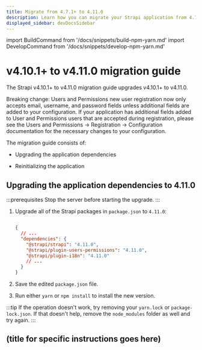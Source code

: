 ```yaml
---
title: Migrate from 4.7.1+ to 4.11.0
description: Learn how you can migrate your Strapi application from 4.7.1+ to 4.11.0.
displayed_sidebar: devDocsSidebar
---
```


import BuildCommand from '/docs/snippets/build-npm-yarn.md'
import DevelopCommand from '/docs/snippets/develop-npm-yarn.md'

# v4.10.1+ to v4.11.0 migration guide

The Strapi v4.10.1+ to v4.11.0 migration guide upgrades v4.10.1+ to v4.11.0.

Breaking change: Users and Permissions new user registration now only accepts email, username, and password fields unless additional fields are added to your configuration. If your application has additional fields added to User and Permissions users that are accepted during registration, please see the Users and Permissions -> Registration -> Configuration documentation for the necessary changes to your configuration.

The migration guide consists of:

- Upgrading the application dependencies
<!-- TODO add additional steps specific to this migration -->
- Reinitializing the application

## Upgrading the application dependencies to 4.11.0

:::prerequisites
Stop the server before starting the upgrade.
:::

1. Upgrade all of the Strapi packages in `package.json` to `4.11.0`:

   ```json title="package.json"

   {
     // ...
     "dependencies": {
       "@strapi/strapi": "4.11.0",
       "@strapi/plugin-users-permissions": "4.11.0",
       "@strapi/plugin-i18n": "4.11.0"
       // ...
     }
   }
   ```

2. Save the edited `package.json` file.

3. Run either `yarn` or `npm install` to install the new version.

:::tip
If the operation doesn't work, try removing your `yarn.lock` or `package-lock.json`. If that doesn't help, remove the `node_modules` folder as well and try again.
:::

<!-- TODO: update the title below 👇  -->
## (title for specific instructions goes here)

<!-- TODO: describe what needs to be done -->

<BuildCommand components={props.components} />
<DevelopCommand components={props.components} />
